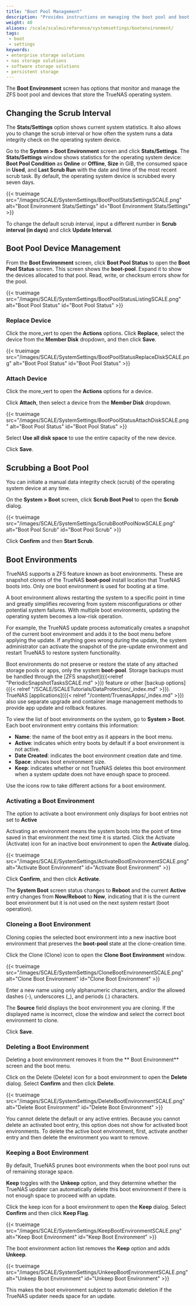 ```yaml
---
title: "Boot Pool Management"
description: "Provides instructions on managing the boot pool and boot environments in TrueNAS."
weight: 40
aliases: /scale/scaleuireference/systemsettings/bootenvironment/
tags:
 - boot
 - settings
keywords:
- enterprise storage solutions
- nas storage solutions
- software storage solutions
- persistent storage
---
```


The **Boot Environment** screen has options that monitor and manage the ZFS boot pool and devices that store the TrueNAS operating system.

## Changing the Scrub Interval

The **Stats/Settings** option shows current system statistics. It also allows you to change the scrub interval or how often the system runs a data integrity check on the operating system device.

Go to the **System > Boot Environment** screen and click **Stats/Settings**.
The **Stats/Settings** window shows statistics for the operating system device: **Boot Pool Condition** as **Online** or **Offline**, **Size** in GiB, the consumed space in **Used**, and **Last Scrub Run** with the date and time of the most recent scrub task.
By default, the operating system device is scrubbed every seven days.

{{< trueimage src="/images/SCALE/SystemSettings/BootPoolStatsSettingsSCALE.png" alt="Boot Environment Stats/Settings" id="Boot Environment Stats/Settings" >}}

To change the default scrub interval, input a different number in **Scrub interval (in days)** and click **Update Interval**.

## Boot Pool Device Management

From the **Boot Environment** screen, click **Boot Pool Status** to open the **Boot Pool Status** screen.
This screen shows the **boot-pool**. Expand it to show the devices allocated to that pool.
Read, write, or checksum errors show for the pool.

{{< trueimage src="/images/SCALE/SystemSettings/BootPoolStatusListingSCALE.png" alt="Boot Pool Status" id="Boot Pool Status" >}}

### Replace Device

Click the <span class="material-icons">more_vert</span> to open the **Actions** options.
Click **Replace**, select the device from the **Member Disk** dropdown, and then click **Save**.

{{< trueimage src="/images/SCALE/SystemSettings/BootPoolStatusReplaceDiskSCALE.png" alt="Boot Pool Status" id="Boot Pool Status" >}}

### Attach Device

Click the <span class="material-icons">more_vert</span> to open the **Actions** options for a device.

Click **Attach**, then select a device from the **Member Disk** dropdown.

{{< trueimage src="/images/SCALE/SystemSettings/BootPoolStatusAttachDiskSCALE.png" alt="Boot Pool Status" id="Boot Pool Status" >}}

Select **Use all disk space** to use the entire capacity of the new device.

Click **Save**.

## Scrubbing a Boot Pool
You can initiate a manual data integrity check (scrub) of the operating system device at any time.

On the **System > Boot** screen, click **Scrub Boot Pool** to open the **Scrub** dialog.

{{< trueimage src="/images/SCALE/SystemSettings/ScrubBootPoolNowSCALE.png" alt="Boot Pool Scrub" id="Boot Pool Scrub" >}}

Click **Confirm** and then **Start Scrub**.

## Boot Environments

TrueNAS supports a ZFS feature known as boot environments.
These are snapshot clones of the TrueNAS **boot-pool** install location that TrueNAS boots into.
Only one boot environment is used for booting at a time.

A boot environment allows restarting the system to a specific point in time and greatly simplifies recovering from system misconfigurations or other potential system failures.
With multiple boot environments, updating the operating system becomes a low-risk operation.

For example, the TrueNAS update process automatically creates a snapshot of the current boot environment and adds it to the boot menu before applying the update.
If anything goes wrong during the update, the system administrator can activate the snapshot of the pre-update environment and restart TrueNAS to restore system functionality.

Boot environments do not preserve or restore the state of any attached storage pools or apps, only the system **boot-pool**.
Storage backups must be handled through the [ZFS snapshot]({{<relref "PeriodicSnapshotTasksSCALE.md" >}}) feature or other [backup options]({{< relref "/SCALE/SCALETutorials/DataProtection/_index.md" >}}).
TrueNAS [applications]({{< relref "/content/TruenasApps/_index.md" >}}) also use separate upgrade and container image management methods to provide app update and rollback features.

To view the list of boot environments on the system, go to **System > Boot**.
Each boot environment entry contains this information:

* **Name**: the name of the boot entry as it appears in the boot menu.
* **Active**: indicates which entry boots by default if a boot environment is not active.
* **Date Created**: indicates the boot environment creation date and time.
* **Space**: shows boot environment size.
* **Keep**: indicates whether or not TrueNAS deletes this boot environment when a system update does not have enough space to proceed.

Use the icons row to take different actions for a boot environment.

### Activating a Boot Environment

The option to activate a boot environment only displays for boot entries not set to **Active**

Activating an environment means the system boots into the point of time saved in that environment the next time it is started.
Click the <span class="iconify" data-icon="mdi:check-decagram">Activate</span> (Activate) icon for an inactive boot environment to open the **Activate** dialog.

{{< trueimage src="/images/SCALE/SystemSettings/ActivateBootEnvironmentSCALE.png" alt="Activate Boot Environment" id="Activate Boot Environment" >}}

Click **Confirm**, and then click **Activate**.

The **System Boot** screen status changes to **Reboot** and the current **Active** entry changes from **Now/Reboot** to **Now**, indicating that it is the current boot environment but it is not used on the next system restart (boot operation).

### Cloneing a Boot Environment

Cloning copies the selected boot environment into a new inactive boot environment that preserves the **boot-pool** state at the clone-creation time.

Click the <span class="iconify" data-icon="mdi:content-copy">Clone</span> (Clone) icon to open the **Clone Boot Environment** window.

{{< trueimage src="/images/SCALE/SystemSettings/CloneBootEnvironmentSCALE.png" alt="Clone Boot Environment" id="Clone Boot Environment" >}}

Enter a new name using only alphanumeric characters, and/or the allowed dashes (-), underscores (_), and periods (.) characters.

The **Source** field displays the boot environment you are cloning. If the displayed name is incorrect, close the window and select the correct boot environment to clone.

Click **Save**.

### Deleting a Boot Environment

Deleting a boot environment removes it from the ** Boot Environment** screen and the boot menu.

Click on the <span class="iconify" data-icon="mdi:delete">Delete</span> (Delete) icon for a boot environment to open the **Delete** dialog.
Select **Confirm** and then click **Delete**.

{{< trueimage src="/images/SCALE/SystemSettings/DeleteBootEnvironmentSCALE.png" alt="Delete Boot Environment" id="Delete Boot Environment" >}}

You cannot delete the default or any active entries.
Because you cannot delete an activated boot entry, this option does not show for activated boot environments.
To delete the active boot environment, first, activate another entry and then delete the environment you want to remove.

### Keeping a Boot Environment

By default, TrueNAS prunes boot environments when the boot pool runs out of remaining storage space.

**Keep** toggles with the **Unkeep** option, and they determine whether the TrueNAS updater can automatically delete this boot environment if there is not enough space to proceed with an update.

Click the keep icon for a boot environment to open the **Keep** dialog.
Select **Confirm** and then click **Keep Flag**.

{{< trueimage src="/images/SCALE/SystemSettings/KeepBootEnvironmentSCALE.png" alt="Keep Boot Environment" id="Keep Boot Environment" >}}

The boot environment action list removes the **Keep** option and adds **Unkeep**.

{{< trueimage src="/images/SCALE/SystemSettings/UnkeepBootEnvironmentSCALE.png" alt="Unkeep Boot Environment" id="Unkeep Boot Environment" >}}

This makes the boot environment subject to automatic deletion if the TrueNAS updater needs space for an update.